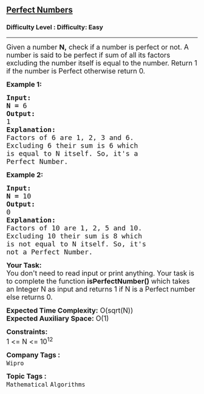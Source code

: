 <h2><a href="https://www.geeksforgeeks.org/problems/perfect-numbers3207/1?itm_source=geeksforgeeks&itm_medium=article&itm_campaign=practice_card">Perfect Numbers</a></h2><h3>Difficulty Level : Difficulty: Easy</h3><hr><div class="problems_problem_content__Xm_eO"><p><span style="font-size: 18px;">Given&nbsp;a number <strong>N,</strong> check if a number is perfect or not. A number is said to be perfect if sum of all its factors excluding the number itself is equal to the number. Return 1 if the number is Perfect otherwise return 0.</span></p>
<p><span style="font-size: 18px;"><strong>Example 1:</strong></span></p>
<pre><span style="font-size: 18px;"><strong>Input:</strong></span>
<span style="font-size: 18px;"><strong>N = </strong>6</span>
<span style="font-size: 18px;"><strong>Output:</strong></span>
<span style="font-size: 18px;">1 </span>
<span style="font-size: 18px;"><strong>Explanation:</strong></span>
<span style="font-size: 18px;">Factors of 6 are 1, 2, 3 and 6.
Excluding 6 their sum is 6 which
is equal to N itself. So, it's a
Perfect Number.</span></pre>
<p><span style="font-size: 18px;"><strong>Example 2:</strong></span></p>
<pre><span style="font-size: 18px;"><strong>Input:</strong></span>
<span style="font-size: 18px;"><strong>N = </strong>10</span>
<span style="font-size: 18px;"><strong>Output:</strong></span>
<span style="font-size: 18px;">0</span>
<span style="font-size: 18px;"><strong>Explanation:</strong></span>
<span style="font-size: 18px;">Factors of 10 are 1, 2, 5 and 10.
Excluding 10 their sum is 8 which
is not equal to N itself. So, it's
not a Perfect Number.</span></pre>
<p><span style="font-size: 18px;"><strong>Your Task:</strong><br>You don't need to read input or print anything. Your task is to complete the function <strong>isPerfectNumber()</strong> which takes an Integer N as input and returns 1 if N is a Perfect number else returns 0.</span></p>
<p><span style="font-size: 18px;"><strong>Expected Time Complexity:</strong> O(sqrt(N))<br><strong>Expected Auxiliary Space:</strong> O(1)</span></p>
<p><span style="font-size: 18px;"><strong>Constraints:</strong></span><br><span style="font-size: 18px;">1 &lt;= N &lt;= 10<sup>12</sup></span></p></div><p><span style=font-size:18px><strong>Company Tags : </strong><br><code>Wipro</code>&nbsp;<br><p><span style=font-size:18px><strong>Topic Tags : </strong><br><code>Mathematical</code>&nbsp;<code>Algorithms</code>&nbsp;